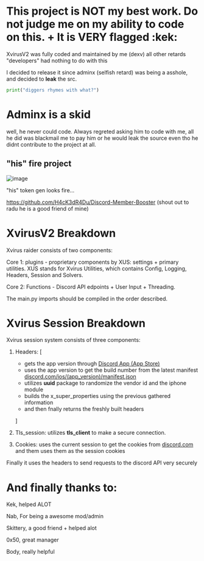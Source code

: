 # This project is NOT my best work. Do not judge me on my ability to code on this. + It is **VERY** flagged :kek: 

XvirusV2 was fully coded and maintained by me (dexv) all other retards "developers" had nothing to do with this

I decided to release it since adminx (selfish retard) was being a asshole, and decided to **leak** the src.
```py 
print("diggers rhymes with what?")
```
# Adminx is a skid

well, he never could code. Always regreted asking him to code with me, all he did was blackmail me to pay him or he would leak the source even tho he didnt contribute to the project at all.

## "his" fire project

![image](https://github.com/Nexus-vin/xvirusV2/assets/89728480/f760b79c-5fd2-4092-b5aa-a32c4dfae514)

"his" token gen looks fire...

https://github.com/H4cK3dR4Du/Discord-Member-Booster
(shout out to radu he is a good friend of mine)


# XvirusV2 Breakdown
Xvirus raider consists of two components:

Core 1: plugins - proprietary components by XUS: settings + primary utilities. XUS stands for Xvirus Utilities, which contains Config, Logging, Headers, Session and Solvers.

Core 2: Functions - Discord API edpoints + User Input + Threading.

The main.py imports should be compiled in the order described.

# Xvirus Session Breakdown
Xvirus session system consists of three components:

1. Headers: [
   * gets the app version through [Discord App (App Store)](https://apps.apple.com/us/app/discord-chat-talk-hangout/id985746746)
   * uses the app version to get the build number from the latest manifest [discord.com/ios/(app_version)/manifest.json](https://discord.com/ios/206.0/manifest.json)
   * utilizes **uuid** package to randomize the vendor id and the iphone module
   * builds the x_super_properties using the previous gathered information
   * and then fnally returns the freshly built headers
     
   ]

1. Tls_session: utilizes **tls_client** to make a secure connection.

2. Cookies: uses the current session to get the cookies from [discord.com](https://discord.com) and them uses them as the session cookies

Finally it uses the headers to send requests to the discord API very securely


# And finally thanks to:
 Kek, helped ALOT
 
 Nab, For being a awesome mod/admin
 
 Skittery, a good friend + helped alot
 
 0x50, great manager
 
 Body, really helpful
